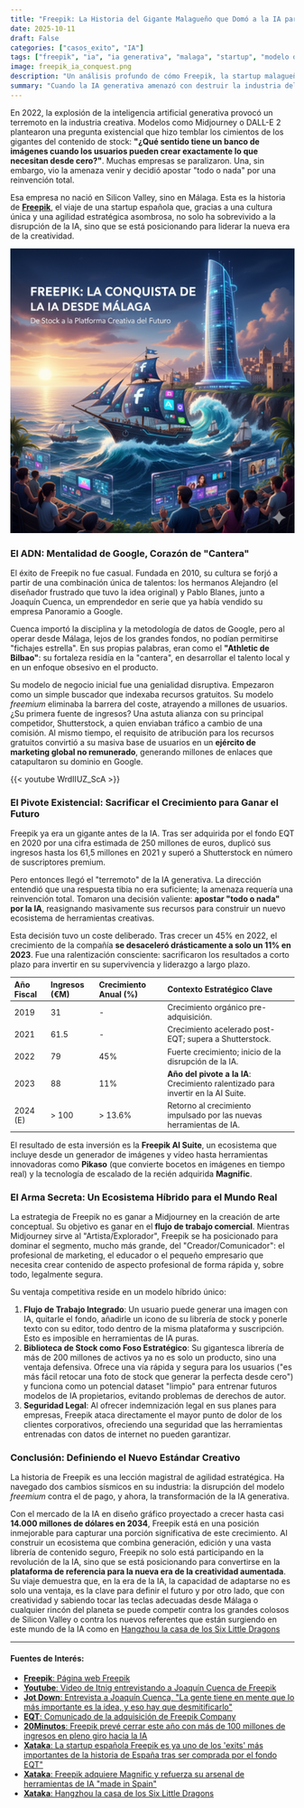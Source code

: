 ```yaml
---
title: "Freepik: La Historia del Gigante Malagueño que Domó a la IA para Conquistar el Mundo Creativo"
date: 2025-10-11
draft: False
categories: ["casos_exito", "IA"]
tags: ["freepik", "ia", "ia generativa", "malaga", "startup", "modelo de negocio", "disrupcion"]
image: freepik_ia_conquest.png
description: "Un análisis profundo de cómo Freepik, la startup malagueña, pasó de ser un buscador de imágenes a un líder global, enfrentándose a la disrupción de la IA con una estrategia audaz que está redefiniendo el futuro de la creatividad."
summary: "Cuando la IA generativa amenazó con destruir la industria del contenido de stock, una empresa de Málaga apostó su futuro a una reinvención total. Esta es la historia de Freepik: de su ingenioso modelo 'freemium' a su pivote estratégico para surfear la ola de la IA y competir cara a cara con los gigantes tecnológicos."
---
```


En 2022, la explosión de la inteligencia artificial generativa provocó un terremoto en la industria creativa. Modelos como Midjourney o DALL-E 2 plantearon una pregunta existencial que hizo temblar los cimientos de los gigantes del contenido de stock: **"¿Qué sentido tiene un banco de imágenes cuando los usuarios pueden crear exactamente lo que necesitan desde cero?"**. Muchas empresas se paralizaron. Una, sin embargo, vio la amenaza venir y decidió apostar "todo o nada" por una reinvención total.

Esa empresa no nació en Silicon Valley, sino en Málaga. Esta es la historia de [**Freepik**](https://www.freepik.com/), el viaje de una startup española que, gracias a una cultura única y una agilidad estratégica asombrosa, no solo ha sobrevivido a la disrupción de la IA, sino que se está posicionando para liderar la nueva era de la creatividad.

![Imagen conceptual de freepik](freepik_imagen_conceptual.png)

### El ADN: Mentalidad de Google, Corazón de "Cantera"

El éxito de Freepik no fue casual. Fundada en 2010, su cultura se forjó a partir de una combinación única de talentos: los hermanos Alejandro (el diseñador frustrado que tuvo la idea original) y Pablo Blanes, junto a Joaquín Cuenca, un emprendedor en serie que ya había vendido su empresa Panoramio a Google.

Cuenca importó la disciplina y la metodología de datos de Google, pero al operar desde Málaga, lejos de los grandes fondos, no podían permitirse "fichajes estrella". En sus propias palabras, eran como el **"Athletic de Bilbao"**: su fortaleza residía en la "cantera", en desarrollar el talento local y en un enfoque obsesivo en el producto.

Su modelo de negocio inicial fue una genialidad disruptiva. Empezaron como un simple buscador que indexaba recursos gratuitos. Su modelo *freemium* eliminaba la barrera del coste, atrayendo a millones de usuarios. ¿Su primera fuente de ingresos? Una astuta alianza con su principal competidor, Shutterstock, a quien enviaban tráfico a cambio de una comisión. Al mismo tiempo, el requisito de atribución para los recursos gratuitos convirtió a su masiva base de usuarios en un **ejército de marketing global no remunerado**, generando millones de enlaces que catapultaron su dominio en Google.

{{< youtube WrdIIUZ_ScA >}}

### El Pivote Existencial: Sacrificar el Crecimiento para Ganar el Futuro

Freepik ya era un gigante antes de la IA. Tras ser adquirida por el fondo EQT en 2020 por una cifra estimada de 250 millones de euros, duplicó sus ingresos hasta los 61,5 millones en 2021 y superó a Shutterstock en número de suscriptores premium.

Pero entonces llegó el "terremoto" de la IA generativa. La dirección entendió que una respuesta tibia no era suficiente; la amenaza requería una reinvención total. Tomaron una decisión valiente: **apostar "todo o nada" por la IA**, reasignando masivamente sus recursos para construir un nuevo ecosistema de herramientas creativas.

Esta decisión tuvo un coste deliberado. Tras crecer un 45% en 2022, el crecimiento de la compañía **se desaceleró drásticamente a solo un 11% en 2023**. Fue una ralentización consciente: sacrificaron los resultados a corto plazo para invertir en su supervivencia y liderazgo a largo plazo.

| Año Fiscal | Ingresos (€M) | Crecimiento Anual (%) | Contexto Estratégico Clave |
| :--- | :--- | :--- | :--- |
| 2019 | 31 | - | Crecimiento orgánico pre-adquisición. |
| 2021 | 61.5 | - | Crecimiento acelerado post-EQT; supera a Shutterstock. |
| 2022 | 79 | 45% | Fuerte crecimiento; inicio de la disrupción de la IA. |
| 2023 | 88 | 11% | **Año del pivote a la IA**: Crecimiento ralentizado para invertir en la AI Suite. |
| 2024 (E) | > 100 | > 13.6% | Retorno al crecimiento impulsado por las nuevas herramientas de IA. |

El resultado de esta inversión es la **Freepik AI Suite**, un ecosistema que incluye desde un generador de imágenes y vídeo hasta herramientas innovadoras como **Pikaso** (que convierte bocetos en imágenes en tiempo real) y la tecnología de escalado de la recién adquirida **Magnific**.

### El Arma Secreta: Un Ecosistema Híbrido para el Mundo Real

La estrategia de Freepik no es ganar a Midjourney en la creación de arte conceptual. Su objetivo es ganar en el **flujo de trabajo comercial**. Mientras Midjourney sirve al "Artista/Explorador", Freepik se ha posicionado para dominar el segmento, mucho más grande, del "Creador/Comunicador": el profesional de marketing, el educador o el pequeño empresario que necesita crear contenido de aspecto profesional de forma rápida y, sobre todo, legalmente segura.

Su ventaja competitiva reside en un modelo híbrido único:

1.  **Flujo de Trabajo Integrado**: Un usuario puede generar una imagen con IA, quitarle el fondo, añadirle un icono de su librería de stock y ponerle texto con su editor, todo dentro de la misma plataforma y suscripción. Esto es imposible en herramientas de IA puras.
2.  **Biblioteca de Stock como Foso Estratégico**: Su gigantesca librería de más de 200 millones de activos ya no es solo un producto, sino una ventaja defensiva. Ofrece una vía rápida y segura para los usuarios ("es más fácil retocar una foto de stock que generar la perfecta desde cero") y funciona como un potencial dataset "limpio" para entrenar futuros modelos de IA propietarios, evitando problemas de derechos de autor.
3.  **Seguridad Legal**: Al ofrecer indemnización legal en sus planes para empresas, Freepik ataca directamente el mayor punto de dolor de los clientes corporativos, ofreciendo una seguridad que las herramientas entrenadas con datos de internet no pueden garantizar.

### Conclusión: Definiendo el Nuevo Estándar Creativo

La historia de Freepik es una lección magistral de agilidad estratégica. Ha navegado dos cambios sísmicos en su industria: la disrupción del modelo *freemium* contra el de pago, y ahora, la transformación de la IA generativa.

Con el mercado de la IA en diseño gráfico proyectado a crecer hasta casi **14.000 millones de dólares en 2034**, Freepik está en una posición inmejorable para capturar una porción significativa de este crecimiento. Al construir un ecosistema que combina generación, edición y una vasta librería de contenido seguro, Freepik no solo está participando en la revolución de la IA, sino que se está posicionando para convertirse en la **plataforma de referencia para la nueva era de la creatividad aumentada**. Su viaje demuestra que, en la era de la IA, la capacidad de adaptarse no es solo una ventaja, es la clave para definir el futuro y por otro lado, que con creatividad y sabiendo tocar las teclas adecuadas desde Málaga o cualquier rincón del planeta se puede competir contra los grandes colosos de Silicon Valley o contra los nuevos referentes que están surgiendo en este mundo de la IA como en [Hangzhou la casa de los Six Little Dragons](https://www.xataka.com/robotica-e-ia/hay-ciudad-china-que-se-mide-cara-a-cara-silicon-valley-bienvenidos-a-hangzhou-casa-six-little-dragons)

---

#### Fuentes de Interés:
* [**Freepik**: Página web Freepik](https://www.freepik.com/)
* [**Youtube**: Video de Itnig entrevistando a Joaquín Cuenca de Freepik](https://www.youtube.com/watch?v=WrdIIUZ_ScA)
* [**Jot Down**: Entrevista a Joaquín Cuenca, "La gente tiene en mente que lo más importante es la idea, y eso hay que desmitificarlo"](https://www.jotdown.es/2023/05/joaquin-cuenca-entrevista/)
* [**EQT**: Comunicado de la adquisición de Freepik Company](https://eqtgroup.com/news/eqt-acquires-freepik-company-the-global-leading-freemium-provider-of-digital-visual-content-2020-05-28)
* [**20Minutos**: Freepik prevé cerrar este año con más de 100 millones de ingresos en pleno giro hacia la IA](https://www.20minutos.es/lainformacion/empresas/freepik-cerrar-cien-millones-ingresos-pleno-giro-ia-5635101/)
* [**Xataka**: La startup española Freepik es ya uno de los 'exits' más importantes de la historia de España tras ser comprada por el fondo EQT"](https://www.xataka.com/empresas-y-economia/fondo-inversion-sueco-eqt-compra-a-startup-espanola-freepik)
* [**Xataka**: Freepik adquiere Magnific y refuerza su arsenal de herramientas de IA "made in Spain"](https://www.xataka.com/robotica-e-ia/freepik-adquiere-magnific-refuerza-su-arsenal-herramientas-ia-made-in-spain)
* [**Xataka**: Hangzhou la casa de los Six Little Dragons](https://www.xataka.com/robotica-e-ia/hay-ciudad-china-que-se-mide-cara-a-cara-silicon-valley-bienvenidos-a-hangzhou-casa-six-little-dragons)